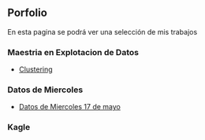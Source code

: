 ## Porfolio

En esta pagina se podrá ver una selección de mis trabajos



### Maestria en Explotacion de Datos 

- [Clustering](Clusters.html)


### Datos de Miercoles

- [Datos de Miercoles 17 de mayo](datosdemiercoles_17-4.html)


### Kagle
